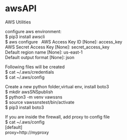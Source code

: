 # awsAPI
AWS Utilities 

configure aws environment:  
$ pip3 install awscli   
$ aws configure  
AWS Access Key ID [None]: access_key  
AWS Secret Access Key [None]: secret_access_key  
Default region name [None]: us-east-1  
Default output format [None]: json  

Following files will be created   
$ cat ~/.aws/credentials  
$ cat ~/.aws/config  

Create a new python folder,virtual env, install boto3  
$ mkdir awsSNSpublish  
$ python3 -m venv vawssns  
$ source vawssnstest/bin/activate  
$ pip3 install boto3  

If you are inside the firewall, add proxy to config file  
$ cat ~/.aws/config  
[default]  
proxy=http://myproxy  

